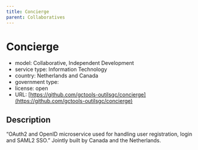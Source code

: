 ```yaml
---
title: Concierge
parent: Collaboratives
---
```


# Concierge

- model: Collaborative, Independent Development
- service type: Information Technology
- country: Netherlands and Canada
- government type: 
- license: open
- URL: [https://github.com/gctools-outilsgc/concierge](https://github.com/gctools-outilsgc/concierge)

## Description

“OAuth2 and OpenID microservice used for handling user registration, login and SAML2 SSO.” Jointly built by Canada and the Netherlands.
